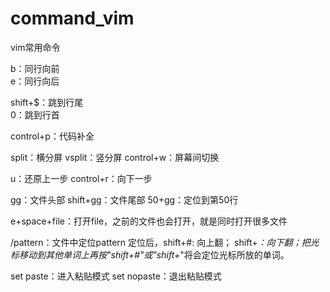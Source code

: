 # command_vim
vim常用命令

b：同行向前  
e：同行向后

shift+$：跳到行尾  
0：跳到行首

control+p：代码补全

split：横分屏
vsplit：竖分屏
control+w：屏幕间切换

u：还原上一步
control+r：向下一步

gg：文件头部
shift+gg：文件尾部
50+gg：定位到第50行

e+space+file：打开file，之前的文件也会打开，就是同时打开很多文件

/pattern：文件中定位pattern
定位后，shift+#: 向上翻；
shift+*：向下翻；把光标移动到其他单词上再按"shift+#"或"shift+*"将会定位光标所放的单词。

set paste：进入粘贴模式
set nopaste：退出粘贴模式
